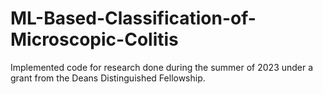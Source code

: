# ML-Based-Classification-of-Microscopic-Colitis
Implemented code for research done during the summer of 2023 under a grant from the Deans Distinguished Fellowship.
